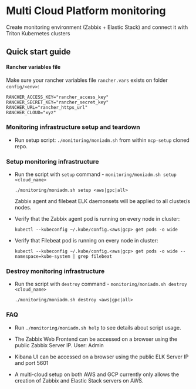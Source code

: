 # Multi Cloud Platform monitoring

Create monitoring environment (Zabbix + Elastic Stack) and connect it with Triton Kubernetes clusters

## Quick start guide

#### Rancher variables file

Make sure your rancher variables file `rancher.vars` exists on folder `config/<env>`:

    RANCHER_ACCESS_KEY="rancher_access_key"
    RANCHER_SECRET_KEY="rancher_secret_key"
    RANCHER_URL="rancher_https_url"
    RANCHER_CLOUD="xyz"

### Monitoring infrastructure setup and teardown

- Run setup script: `./monitoring/moniadm.sh` from within `mcp-setup` cloned repo.

### Setup monitoring infrastructure

- Run the script with `setup` command - `monitoring/moniadm.sh setup <cloud_name>`
  
   `./monitoring/moniadm.sh setup <aws|gpc|all>`
  
  Zabbix agent and filebeat ELK daemonsets will be applied to all cluster/s nodes.

- Verify that the Zabbix agent pod is running on every node in cluster:

   `kubectl --kubeconfig ~/.kube/config.<aws|gcp> get pods -o wide`
  
- Verify that Filebeat pod is running on every node in cluster:

   `kubectl --kubeconfig ~/.kube/config.<aws|gcp> get pods -o wide --namespace=kube-system | grep filebeat`
    
    
### Destroy monitoring infrastructure

- Run the script with `destroy` command - `monitoring/moniadm.sh destroy <cloud_name>`

   `./monitoring/moniadm.sh destroy <aws|gpc|all>`

### FAQ

- Run `./monitoring/moniadm.sh help` to see details about script usage.

- The Zabbix Web Frontend can be accessed on a browser using the public Zabbix Server IP. User: Admin

- Kibana UI can be accessed on a browser using the public ELK Server IP and port 5601

- A multi-cloud setup on both AWS and GCP currently only allows the creation of Zabbix and Elastic Stack servers on AWS.

